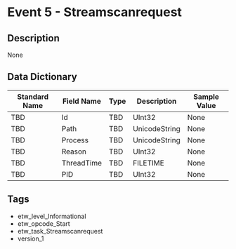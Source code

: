 # Event 5 - Streamscanrequest

## Description
None

## Data Dictionary
|Standard Name|Field Name|Type|Description|Sample Value|
|---|---|---|---|---|
|TBD|Id|TBD|UInt32|None|None|
|TBD|Path|TBD|UnicodeString|None|None|
|TBD|Process|TBD|UnicodeString|None|None|
|TBD|Reason|TBD|UInt32|None|None|
|TBD|ThreadTime|TBD|FILETIME|None|None|
|TBD|PID|TBD|UInt32|None|None|

## Tags
* etw_level_Informational
* etw_opcode_Start
* etw_task_Streamscanrequest
* version_1
